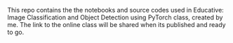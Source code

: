 This repo contains the the notebooks and source codes used in Educative: Image Classification and Object Detection using PyTorch class, created by me. The link to the online class will be shared when its published and ready to go.
